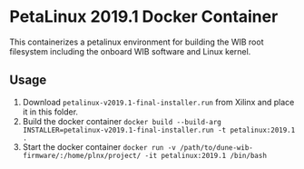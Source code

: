 # PetaLinux 2019.1 Docker Container

This containerizes a petalinux environment for building the WIB root filesystem 
including the onboard WIB software and Linux kernel. 

## Usage

1. Download `petalinux-v2019.1-final-installer.run` from Xilinx and place it in this folder.
2. Build the docker container `docker build --build-arg INSTALLER=petalinux-v2019.1-final-installer.run -t petalinux:2019.1 .`
3. Start the docker container `docker run -v /path/to/dune-wib-firmware/:/home/plnx/project/ -it petalinux:2019.1 /bin/bash`
